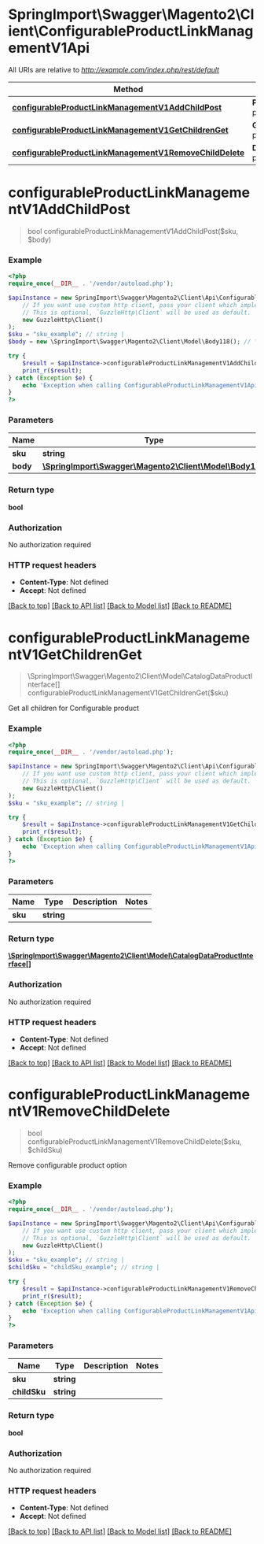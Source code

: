 # SpringImport\Swagger\Magento2\Client\ConfigurableProductLinkManagementV1Api

All URIs are relative to *http://example.com/index.php/rest/default*

Method | HTTP request | Description
------------- | ------------- | -------------
[**configurableProductLinkManagementV1AddChildPost**](ConfigurableProductLinkManagementV1Api.md#configurableProductLinkManagementV1AddChildPost) | **POST** /V1/configurable-products/{sku}/child | 
[**configurableProductLinkManagementV1GetChildrenGet**](ConfigurableProductLinkManagementV1Api.md#configurableProductLinkManagementV1GetChildrenGet) | **GET** /V1/configurable-products/{sku}/children | 
[**configurableProductLinkManagementV1RemoveChildDelete**](ConfigurableProductLinkManagementV1Api.md#configurableProductLinkManagementV1RemoveChildDelete) | **DELETE** /V1/configurable-products/{sku}/children/{childSku} | 


# **configurableProductLinkManagementV1AddChildPost**
> bool configurableProductLinkManagementV1AddChildPost($sku, $body)





### Example
```php
<?php
require_once(__DIR__ . '/vendor/autoload.php');

$apiInstance = new SpringImport\Swagger\Magento2\Client\Api\ConfigurableProductLinkManagementV1Api(
    // If you want use custom http client, pass your client which implements `GuzzleHttp\ClientInterface`.
    // This is optional, `GuzzleHttp\Client` will be used as default.
    new GuzzleHttp\Client()
);
$sku = "sku_example"; // string | 
$body = new \SpringImport\Swagger\Magento2\Client\Model\Body118(); // \SpringImport\Swagger\Magento2\Client\Model\Body118 | 

try {
    $result = $apiInstance->configurableProductLinkManagementV1AddChildPost($sku, $body);
    print_r($result);
} catch (Exception $e) {
    echo 'Exception when calling ConfigurableProductLinkManagementV1Api->configurableProductLinkManagementV1AddChildPost: ', $e->getMessage(), PHP_EOL;
}
?>
```

### Parameters

Name | Type | Description  | Notes
------------- | ------------- | ------------- | -------------
 **sku** | **string**|  |
 **body** | [**\SpringImport\Swagger\Magento2\Client\Model\Body118**](../Model/Body118.md)|  | [optional]

### Return type

**bool**

### Authorization

No authorization required

### HTTP request headers

 - **Content-Type**: Not defined
 - **Accept**: Not defined

[[Back to top]](#) [[Back to API list]](../../README.md#documentation-for-api-endpoints) [[Back to Model list]](../../README.md#documentation-for-models) [[Back to README]](../../README.md)

# **configurableProductLinkManagementV1GetChildrenGet**
> \SpringImport\Swagger\Magento2\Client\Model\CatalogDataProductInterface[] configurableProductLinkManagementV1GetChildrenGet($sku)



Get all children for Configurable product

### Example
```php
<?php
require_once(__DIR__ . '/vendor/autoload.php');

$apiInstance = new SpringImport\Swagger\Magento2\Client\Api\ConfigurableProductLinkManagementV1Api(
    // If you want use custom http client, pass your client which implements `GuzzleHttp\ClientInterface`.
    // This is optional, `GuzzleHttp\Client` will be used as default.
    new GuzzleHttp\Client()
);
$sku = "sku_example"; // string | 

try {
    $result = $apiInstance->configurableProductLinkManagementV1GetChildrenGet($sku);
    print_r($result);
} catch (Exception $e) {
    echo 'Exception when calling ConfigurableProductLinkManagementV1Api->configurableProductLinkManagementV1GetChildrenGet: ', $e->getMessage(), PHP_EOL;
}
?>
```

### Parameters

Name | Type | Description  | Notes
------------- | ------------- | ------------- | -------------
 **sku** | **string**|  |

### Return type

[**\SpringImport\Swagger\Magento2\Client\Model\CatalogDataProductInterface[]**](../Model/CatalogDataProductInterface.md)

### Authorization

No authorization required

### HTTP request headers

 - **Content-Type**: Not defined
 - **Accept**: Not defined

[[Back to top]](#) [[Back to API list]](../../README.md#documentation-for-api-endpoints) [[Back to Model list]](../../README.md#documentation-for-models) [[Back to README]](../../README.md)

# **configurableProductLinkManagementV1RemoveChildDelete**
> bool configurableProductLinkManagementV1RemoveChildDelete($sku, $childSku)



Remove configurable product option

### Example
```php
<?php
require_once(__DIR__ . '/vendor/autoload.php');

$apiInstance = new SpringImport\Swagger\Magento2\Client\Api\ConfigurableProductLinkManagementV1Api(
    // If you want use custom http client, pass your client which implements `GuzzleHttp\ClientInterface`.
    // This is optional, `GuzzleHttp\Client` will be used as default.
    new GuzzleHttp\Client()
);
$sku = "sku_example"; // string | 
$childSku = "childSku_example"; // string | 

try {
    $result = $apiInstance->configurableProductLinkManagementV1RemoveChildDelete($sku, $childSku);
    print_r($result);
} catch (Exception $e) {
    echo 'Exception when calling ConfigurableProductLinkManagementV1Api->configurableProductLinkManagementV1RemoveChildDelete: ', $e->getMessage(), PHP_EOL;
}
?>
```

### Parameters

Name | Type | Description  | Notes
------------- | ------------- | ------------- | -------------
 **sku** | **string**|  |
 **childSku** | **string**|  |

### Return type

**bool**

### Authorization

No authorization required

### HTTP request headers

 - **Content-Type**: Not defined
 - **Accept**: Not defined

[[Back to top]](#) [[Back to API list]](../../README.md#documentation-for-api-endpoints) [[Back to Model list]](../../README.md#documentation-for-models) [[Back to README]](../../README.md)

